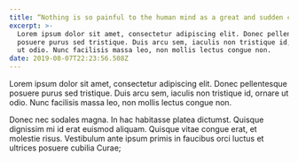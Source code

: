 ```yaml
---
title: “Nothing is so painful to the human mind as a great and sudden change.”
excerpt: >-
  Lorem ipsum dolor sit amet, consectetur adipiscing elit. Donec pellentesque
  posuere purus sed tristique. Duis arcu sem, iaculis non tristique id, ornare
  ut odio. Nunc facilisis massa leo, non mollis lectus congue non. 
date: 2019-08-07T22:23:56.508Z
---
```

Lorem ipsum dolor sit amet, consectetur adipiscing elit. Donec pellentesque posuere purus sed tristique. Duis arcu sem, iaculis non tristique id, ornare ut odio. Nunc facilisis massa leo, non mollis lectus congue non. 

Donec nec sodales magna. In hac habitasse platea dictumst. Quisque dignissim mi id erat euismod aliquam. Quisque vitae congue erat, et molestie risus. Vestibulum ante ipsum primis in faucibus orci luctus et ultrices posuere cubilia Curae;
